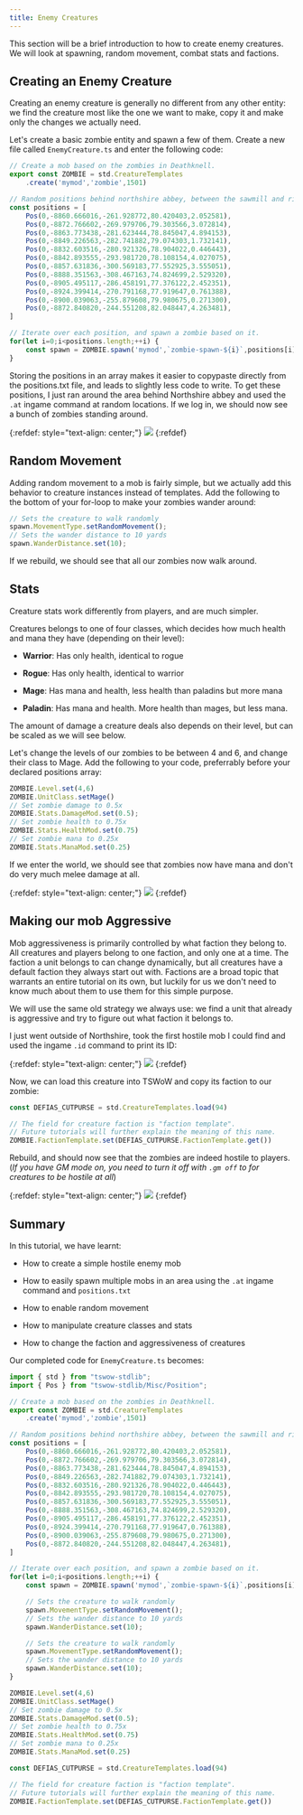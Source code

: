 ```yaml
---
title: Enemy Creatures
---
```


This section will be a brief introduction to how to create enemy creatures. We will look at spawning, random movement, combat stats and factions.

## Creating an Enemy Creature

Creating an enemy creature is generally no different from any other entity: we find the creature most like the one we want to make, copy it and make only the changes we actually need.

Let's create a basic zombie entity and spawn a few of them. Create a new file called `EnemyCreature.ts` and enter the following code:

```ts
// Create a mob based on the zombies in Deathknell. 
export const ZOMBIE = std.CreatureTemplates
    .create('mymod','zombie',1501)

// Random positions behind northshire abbey, between the sawmill and river.
const positions = [
    Pos(0,-8860.666016,-261.928772,80.420403,2.052581),
    Pos(0,-8872.766602,-269.979706,79.303566,3.072814),
    Pos(0,-8863.773438,-281.623444,78.845047,4.894153),
    Pos(0,-8849.226563,-282.741882,79.074303,1.732141),
    Pos(0,-8832.603516,-280.921326,78.904022,0.446443),
    Pos(0,-8842.893555,-293.981720,78.108154,4.027075),
    Pos(0,-8857.631836,-300.569183,77.552925,3.555051),
    Pos(0,-8888.351563,-308.467163,74.824699,2.529320),
    Pos(0,-8905.495117,-286.458191,77.376122,2.452351),
    Pos(0,-8924.399414,-270.791168,77.919647,0.761388),
    Pos(0,-8900.039063,-255.879608,79.980675,0.271300),
    Pos(0,-8872.840820,-244.551208,82.048447,4.263481),
]

// Iterate over each position, and spawn a zombie based on it.
for(let i=0;i<positions.length;++i) {
    const spawn = ZOMBIE.spawn('mymod',`zombie-spawn-${i}`,positions[i]);
}
```

Storing the positions in an array makes it easier to copypaste directly from the positions.txt file, and leads to slightly less code to write. To get these positions, I just ran around the area behind Northshire abbey and used the `.at` ingame command at random locations. If we log in, we should now see a bunch of zombies standing around.

{:refdef: style="text-align: center;"}
![](../zombies.png)
{:refdef}

## Random Movement

Adding random movement to a mob is fairly simple, but we actually add this behavior to creature instances instead of templates. Add the following to the bottom of your for-loop to make your zombies wander around:

```ts
// Sets the creature to walk randomly
spawn.MovementType.setRandomMovement();
// Sets the wander distance to 10 yards
spawn.WanderDistance.set(10);
```

If we rebuild, we should see that all our zombies now walk around.

## Stats

Creature stats work differently from players, and are much simpler.

Creatures belongs to one of four classes, which decides how much health and mana they have (depending on their level):

- **Warrior**: Has only health, identical to rogue

- **Rogue**: Has only health, identical to warrior

- **Mage**: Has mana and health, less health than paladins but more mana

- **Paladin**: Has mana and health. More health than mages, but less mana.

The amount of damage a creature deals also depends on their level, but can be scaled as we will see below.

Let's change the levels of our zombies to be between 4 and 6, and change their class to Mage. Add the following to your code, preferrably before your declared positions array:

```ts
ZOMBIE.Level.set(4,6)
ZOMBIE.UnitClass.setMage()
// Set zombie damage to 0.5x
ZOMBIE.Stats.DamageMod.set(0.5);
// Set zombie health to 0.75x 
ZOMBIE.Stats.HealthMod.set(0.75)
// Set zombie mana to 0.25x
ZOMBIE.Stats.ManaMod.set(0.25)
```

If we enter the world, we should see that zombies now have mana and don't do very much melee damage at all.

{:refdef: style="text-align: center;"}
![](../zombie-mage.png)
{:refdef}

## Making our mob Aggressive

Mob aggressiveness is primarily controlled by what faction they belong to. All creatures and players belong to one faction, and only one at a time. The faction a unit belongs to can change dynamically, but all creatures have a default faction they always start out with. Factions are a broad topic that warrants an entire tutorial on its own, but luckily for us we don't need to know much about them to use them for this simple purpose.

We will use the same old strategy we always use: we find a unit that already is aggressive and try to figure out what faction it belongs to.

I just went outside of Northshire, took the first hostile mob I could find and used the ingame `.id` command to print its ID: 

{:refdef: style="text-align: center;"}
![](../hostile-mob.png)
{:refdef}

Now, we can load this creature into TSWoW and copy its faction to our zombie:

```ts
const DEFIAS_CUTPURSE = std.CreatureTemplates.load(94)

// The field for creature faction is "faction template".
// Future tutorials will further explain the meaning of this name.
ZOMBIE.FactionTemplate.set(DEFIAS_CUTPURSE.FactionTemplate.get())
```

Rebuild, and should now see that the zombies are indeed hostile to players. (_If you have GM mode on, you need to turn it off with `.gm off` to for creatures to be hostile at all_)

{:refdef: style="text-align: center;"}
![](../hostile.png)
{:refdef}

## Summary

In this tutorial, we have learnt:

- How to create a simple hostile enemy mob

- How to easily spawn multiple mobs in an area using the `.at` ingame command and `positions.txt`

- How to enable random movement

- How to manipulate creature classes and stats

- How to change the faction and aggressiveness of creatures

Our completed code for `EnemyCreature.ts` becomes:

```ts
import { std } from "tswow-stdlib";
import { Pos } from "tswow-stdlib/Misc/Position";

// Create a mob based on the zombies in Deathknell. 
export const ZOMBIE = std.CreatureTemplates
    .create('mymod','zombie',1501)

// Random positions behind northshire abbey, between the sawmill and river.
const positions = [
    Pos(0,-8860.666016,-261.928772,80.420403,2.052581),
    Pos(0,-8872.766602,-269.979706,79.303566,3.072814),
    Pos(0,-8863.773438,-281.623444,78.845047,4.894153),
    Pos(0,-8849.226563,-282.741882,79.074303,1.732141),
    Pos(0,-8832.603516,-280.921326,78.904022,0.446443),
    Pos(0,-8842.893555,-293.981720,78.108154,4.027075),
    Pos(0,-8857.631836,-300.569183,77.552925,3.555051),
    Pos(0,-8888.351563,-308.467163,74.824699,2.529320),
    Pos(0,-8905.495117,-286.458191,77.376122,2.452351),
    Pos(0,-8924.399414,-270.791168,77.919647,0.761388),
    Pos(0,-8900.039063,-255.879608,79.980675,0.271300),
    Pos(0,-8872.840820,-244.551208,82.048447,4.263481),
]

// Iterate over each position, and spawn a zombie based on it.
for(let i=0;i<positions.length;++i) {
    const spawn = ZOMBIE.spawn('mymod',`zombie-spawn-${i}`,positions[i]);

    // Sets the creature to walk randomly
    spawn.MovementType.setRandomMovement();
    // Sets the wander distance to 10 yards
    spawn.WanderDistance.set(10);

    // Sets the creature to walk randomly
    spawn.MovementType.setRandomMovement();
    // Sets the wander distance to 10 yards
    spawn.WanderDistance.set(10);
}

ZOMBIE.Level.set(4,6)
ZOMBIE.UnitClass.setMage()
// Set zombie damage to 0.5x
ZOMBIE.Stats.DamageMod.set(0.5);
// Set zombie health to 0.75x 
ZOMBIE.Stats.HealthMod.set(0.75)
// Set zombie mana to 0.25x
ZOMBIE.Stats.ManaMod.set(0.25)

const DEFIAS_CUTPURSE = std.CreatureTemplates.load(94)

// The field for creature faction is "faction template".
// Future tutorials will further explain the meaning of this name.
ZOMBIE.FactionTemplate.set(DEFIAS_CUTPURSE.FactionTemplate.get())
```
